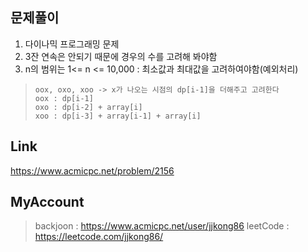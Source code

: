 ## 문제풀이
 1. 다이나믹 프로그래밍 문제
 2. 3잔 연속은 안되기 때문에 경우의 수를 고려해 봐야함
 3. n의 범위는 1<= n <= 10,000 : 최소값과 최대값을 고려하여야함(예외처리)
 
> ```
> oox, oxo, xoo -> x가 나오는 시점의 dp[i-1]을 더해주고 고려한다
> oox : dp[i-1]
> oxo : dp[i-2] + array[i]
> xoo : dp[i-3] + array[i-1] + array[i]
> ```

## Link
https://www.acmicpc.net/problem/2156

## MyAccount

> backjoon : <https://www.acmicpc.net/user/jjkong86>
> leetCode : <https://leetcode.com/jjkong86/> 



